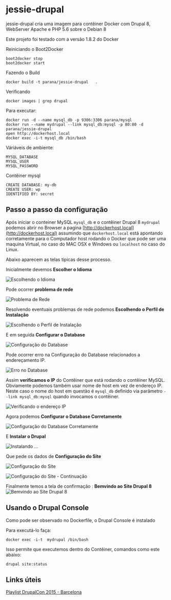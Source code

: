 # jessie-drupal

jessie-drupal cria uma imagem para contêiner Docker com Drupal 8, 
WebServer Apache e PHP 5.6 sobre o Debian 8

Este projeto foi testado com a versão 1.8.2 do Docker

Reiniciando o Boot2Docker

    boot2docker stop
    boot2docker start

Fazendo o Build

    docker build -t parana/jessie-drupal   . 

Verificando

    docker images | grep drupal

Para executar:

    docker run -d --name mysql_db -p 9306:3306 parana/mysql
    docker run --name mydrupal --link mysql_db:mysql -p 80:80 -d parana/jessie-drupal
    open http://dockerhost.local
    docker exec -i-t mysql_db /bin/bash

Váriáveis de ambiente:

    MYSQL_DATABASE
    MYSQL_USER
    MYSQL_PASSWORD

Contêiner mysql

    CREATE DATABASE: my-db 
    CREATE USER: wp
    IDENTIFIED BY: secret


## Passo a passo da configuração

Após iniciar o conteiner MySQL `mysql_db` e o contêiner Drupal 8 `mydrupal` 
podemos abrir no Browser a pagina [http://dockerhost.local](http://dockerhost.local) 
assumindo que `dockerhost.local` está apontando corretamente para o Computador
host rodando o Docker que pode ser uma maquina Virtual, no caso do MAC OSX e Windows
ou `localhost` no caso do Linux.

Abaixo aparecem as telas típicas desse processo.

Inicialmente devemos __Escolher o Idioma__

![Escolhendo o Idioma](https://raw.githubusercontent.com/joao-parana/jessie-drupal/master/docs/img/drupal-install-01.png)

Pode ocorrer __problema de rede__

![Problema de Rede](https://raw.githubusercontent.com/joao-parana/jessie-drupal/master/docs/img/drupal-install-02.png)

Resolvendo eventuais problemas de rede podemos __Escolhendo o Perfil de Instalação__

![Escolhendo o Perfil de Instalação](https://raw.githubusercontent.com/joao-parana/jessie-drupal/master/docs/img/drupal-install-03.png)

E em seguida __Configurar o Database__

![Configuração do Database](https://raw.githubusercontent.com/joao-parana/jessie-drupal/master/docs/img/drupal-install-04.png)

Pode ocorrer erro na Configuração do Database relacionados a endereçamento IP.

![Erro no Database](https://raw.githubusercontent.com/joao-parana/jessie-drupal/master/docs/img/drupal-install-05.png)

Assim __verificamos o IP__ do Contêiner que está rodando o contêiner MySQL. 
Obviamente podemos também usar nome de host em vez de endereço IP. Neste caso 
o nome do host em questão é `mysql_db` definido via parâmetro 
`--link mysql_db:mysql` quando invocamos o contêiner.

![Verificando o endereço IP](https://raw.githubusercontent.com/joao-parana/jessie-drupal/master/docs/img/drupal-install-00.png)

Agora podemos __Configurar o Database Corretamente__

![Configuração do Database Corretamente](https://raw.githubusercontent.com/joao-parana/jessie-drupal/master/docs/img/drupal-install-06.png)

E __Instalar o Drupal__ 

![Instalando ...](https://raw.githubusercontent.com/joao-parana/jessie-drupal/master/docs/img/drupal-install-07.png)

Que pede os dados de __Configuração do Site__

![Configuração do Site](https://raw.githubusercontent.com/joao-parana/jessie-drupal/master/docs/img/drupal-install-08.png)

![Configuração do Site - Continuação ](https://raw.githubusercontent.com/joao-parana/jessie-drupal/master/docs/img/drupal-install-09.png)

Finalmente temos a tela de confirmação : __Bemvindo ao Site Drupal 8__
![Bemvindo ao Site Drupal 8](https://raw.githubusercontent.com/joao-parana/jessie-drupal/master/docs/img/drupal-install-10.png)

## Usando o Drupal Console

Como pode ser observado no Dockerfile, o Drupal Console é instalado 

Para executá-lo faça:
    
    docker exec -i-t  mydrupal /bin/bash

Isso permite que executemos dentro do Contêiner, comandos como este abaixo:

    drupal site:status

## Links úteis

[Playlist DrupalCon 2015 - Barcelona](https://www.youtube.com/playlist?list=PLpeDXSh4nHjR26Dheb6U1NUSp0aACYGvE)
